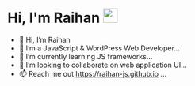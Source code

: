 # Hi, I'm Raihan <img src="https://github.com/TheDudeThatCode/TheDudeThatCode/blob/master/Assets/Hi.gif" width="29px">


- 👋 Hi, I’m Raihan
- 👀 I’m a JavaScript & WordPress Web Developer...
- 🌱 I’m currently learning JS frameworks...
- 💞️ I’m looking to collaborate on web application UI...
- 📫 Reach me out https://raihan-js.github.io ...


